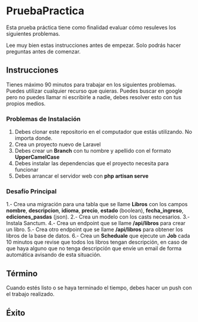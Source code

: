 # PruebaPractica

Esta prueba práctica tiene como finalidad evaluar cómo resuleves los siguientes problemas.

Lee muy bien estas instrucciones antes de empezar. Solo podrás hacer preguntas antes de comenzar.

## Instrucciones

Tienes máximo 90 minutos para trabajar en los siguientes problemas. Puedes utilizar cualquier recurso que quieras. Puedes buscar en google pero no puedes llamar ni escribirle a nadie, debes resolver esto con tus propios medios.

### Problemas de Instalación

1. Debes clonar este repositorio en el computador que estás utilizando. No importa donde.
2. Crea un proyecto nuevo de Laravel
3. Debes crear un **Branch** con tu nombre y apellido con el formato **UpperCamelCase**
4. Debes instalar las dependencias que el proyecto necesita para funcionar
5. Debes arrancar el servidor web con **php artisan serve**

### Desafío Principal

1.- Crea una migración para una tabla que se llame **Libros** con los campos **nombre**, **descripcion**, **idioma**, **precio**, **estado** (boolean), **fecha_ingreso**, **ediciones_pasdas** (json).
2.- Crea un modelo con los casts necesarios.
3.- Instala Sanctum.
4.- Crea un endpoint que se llame **/api/libros** para crear un libro.
5.- Crea otro endpoint que se llame **/api/libros** para obtener los libros de la base de datos.
6.- Crea un **Scheduale** que ejecute un **Job** cada 10 minutos que revise que todos los libros tengan descripción, en caso de que haya alguno que no tenga descripción que envíe un email de forma automática avisando de esta situación.

## Término

Cuando estés listo o se haya terminado el tiempo, debes hacer un push con el trabajo realizado.

## Éxito
